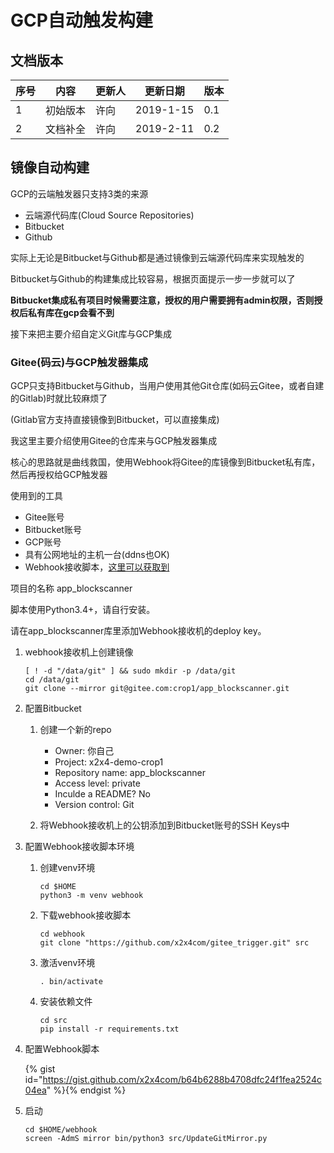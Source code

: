 # GCP自动触发构建

## 文档版本
序号 | 内容 | 更新人 | 更新日期 | 版本
---| --- | --- | --- | ---
1 | 初始版本 | 许向 | 2019-1-15 | 0.1
2 | 文档补全 | 许向 | 2019-2-11 | 0.2


## 镜像自动构建

GCP的云端触发器只支持3类的来源

- 云端源代码库(Cloud Source Repositories)
- Bitbucket
- Github

实际上无论是Bitbucket与Github都是通过镜像到云端源代码库来实现触发的

Bitbucket与Github的构建集成比较容易，根据页面提示一步一步就可以了

**Bitbucket集成私有项目时候需要注意，授权的用户需要拥有admin权限，否则授权后私有库在gcp会看不到**

接下来把主要介绍自定义Git库与GCP集成


### Gitee(码云)与GCP触发器集成

GCP只支持Bitbucket与Github，当用户使用其他Git仓库(如码云Gitee，或者自建的Gitlab)时就比较麻烦了

(Gitlab官方支持直接镜像到Bitbucket，可以直接集成)

我这里主要介绍使用Gitee的仓库来与GCP触发器集成

核心的思路就是曲线救国，使用Webhook将Gitee的库镜像到Bitbucket私有库，然后再授权给GCP触发器


使用到的工具

- Gitee账号
- Bitbucket账号
- GCP账号
- 具有公网地址的主机一台(ddns也OK)
- Webhook接收脚本，[这里可以获取到](https://github.com/x2x4com/gitee_trigger)

项目的名称
app_blockscanner

脚本使用Python3.4+，请自行安装。

请在app_blockscanner库里添加Webhook接收机的deploy key。

1. webhook接收机上创建镜像
   ```
   [ ! -d "/data/git" ] && sudo mkdir -p /data/git
   cd /data/git
   git clone --mirror git@gitee.com:crop1/app_blockscanner.git
   ```

2. 配置Bitbucket

   1. 创建一个新的repo

      - Owner: 你自己
      - Project: x2x4-demo-crop1
      - Repository name: app_blockscanner
      - Access level: private
      - Inculde a README? No
      - Version control: Git

   2. 将Webhook接收机上的公钥添加到Bitbucket账号的SSH Keys中

2. 配置Webhook接收脚本环境
   1. 创建venv环境
      ```
      cd $HOME
      python3 -m venv webhook
      ```
   2. 下载webhook接收脚本
      ```
      cd webhook
      git clone "https://github.com/x2x4com/gitee_trigger.git" src
      ```
   3. 激活venv环境
      ```
      . bin/activate
      ```
   4. 安装依赖文件
      ```
      cd src
      pip install -r requirements.txt
      ```

3. 配置Webhook脚本

   {% gist id="https://gist.github.com/x2x4com/b64b6288b4708dfc24f1fea2524c04ea" %}{% endgist %}


4. 启动

   ```
   cd $HOME/webhook
   screen -AdmS mirror bin/python3 src/UpdateGitMirror.py
   ```
